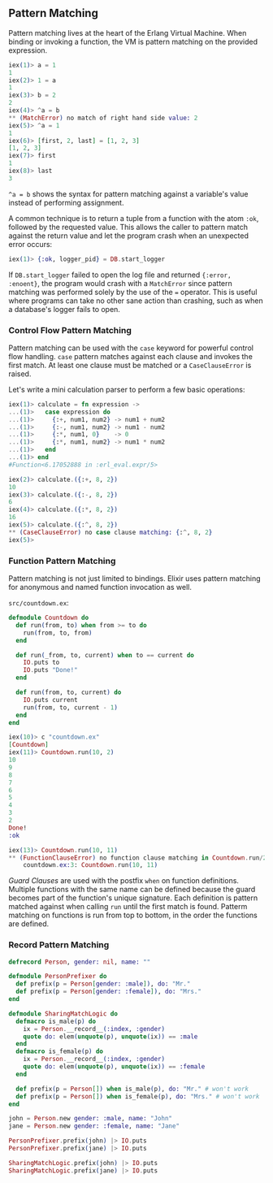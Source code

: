 ## Pattern Matching

Pattern matching lives at the heart of the Erlang Virtual Machine. When binding or invoking a function, the VM is pattern matching on the provided expression.

```elixir
iex(1)> a = 1
1
iex(2)> 1 = a
1
iex(3)> b = 2
2
iex(4)> ^a = b
** (MatchError) no match of right hand side value: 2
iex(5)> ^a = 1
1
iex(6)> [first, 2, last] = [1, 2, 3]
[1, 2, 3]
iex(7)> first
1
iex(8)> last
3
```

`^a = b` shows the syntax for pattern matching against a variable's value instead of performing assignment.

A common technique is to return a tuple from a function with the atom `:ok`, followed by the requested value. This allows the caller to pattern match against the return value and let the program crash when an unexpected error occurs:

```elixir
iex(1)> {:ok, logger_pid} = DB.start_logger
```

If `DB.start_logger` failed to open the log file and returned `{:error, :enoent}`, the program would crash with a `MatchError` since pattern matching was performed solely by the use of the `=` operator. This is useful where programs can take no other sane action than crashing, such as when a database's logger fails to open.


### Control Flow Pattern Matching

Pattern matching can be used with the `case` keyword for powerful control flow handling. `case` pattern matches against each clause and invokes the first match. At least one clause must be matched or a `CaseClauseError` is raised.

Let's write a mini calculation parser to perform a few basic operations:

```elixir
iex(1)> calculate = fn expression ->
...(1)>   case expression do
...(1)>     {:+, num1, num2} -> num1 + num2
...(1)>     {:-, num1, num2} -> num1 - num2
...(1)>     {:*, num1, 0}    -> 0
...(1)>     {:*, num1, num2} -> num1 * num2
...(1)>   end
...(1)> end
#Function<6.17052888 in :erl_eval.expr/5>

iex(2)> calculate.({:+, 8, 2})
10
iex(3)> calculate.({:-, 8, 2})
6
iex(4)> calculate.({:*, 8, 2})
16
iex(5)> calculate.({:^, 8, 2})
** (CaseClauseError) no case clause matching: {:^, 8, 2}
iex(5)>
```

### Function Pattern Matching
Pattern matching is not just limited to bindings. Elixir uses pattern matching for anonymous and named function invocation as well.

`src/countdown.ex`:
```elixir
defmodule Countdown do
  def run(from, to) when from >= to do
    run(from, to, from)
  end

  def run(_from, to, current) when to == current do
    IO.puts to
    IO.puts "Done!"
  end

  def run(from, to, current) do
    IO.puts current
    run(from, to, current - 1)
  end
end

```

```elixir
iex(10)> c "countdown.ex"
[Countdown]
iex(11)> Countdown.run(10, 2)
10
9
8
7
6
5
4
3
2
Done!
:ok

iex(13)> Countdown.run(10, 11)
** (FunctionClauseError) no function clause matching in Countdown.run/2
    countdown.ex:3: Countdown.run(10, 11)
```

*Guard Clauses* are used with the postfix `when` on function definitions. Multiple functions with the same name can be defined because the guard becomes part of the function's unique signature. Each definition is pattern matched against when calling `run` until the first match is found. Patterm matching on functions is run from top to bottom, in the order the functions are defined.

### Record Pattern Matching

```elixir
defrecord Person, gender: nil, name: ""

defmodule PersonPrefixer do
  def prefix(p = Person[gender: :male]), do: "Mr."
  def prefix(p = Person[gender: :female]), do: "Mrs."
end

defmodule SharingMatchLogic do
  defmacro is_male(p) do
    ix = Person.__record__(:index, :gender)
    quote do: elem(unquote(p), unquote(ix)) == :male
  end
  defmacro is_female(p) do
    ix = Person.__record__(:index, :gender)
    quote do: elem(unquote(p), unquote(ix)) == :female
  end

  def prefix(p = Person[]) when is_male(p), do: "Mr." # won't work
  def prefix(p = Person[]) when is_female(p), do: "Mrs." # won't work
end

john = Person.new gender: :male, name: "John"
jane = Person.new gender: :female, name: "Jane"

PersonPrefixer.prefix(john) |> IO.puts
PersonPrefixer.prefix(jane) |> IO.puts

SharingMatchLogic.prefix(john) |> IO.puts
SharingMatchLogic.prefix(jane) |> IO.puts

```

